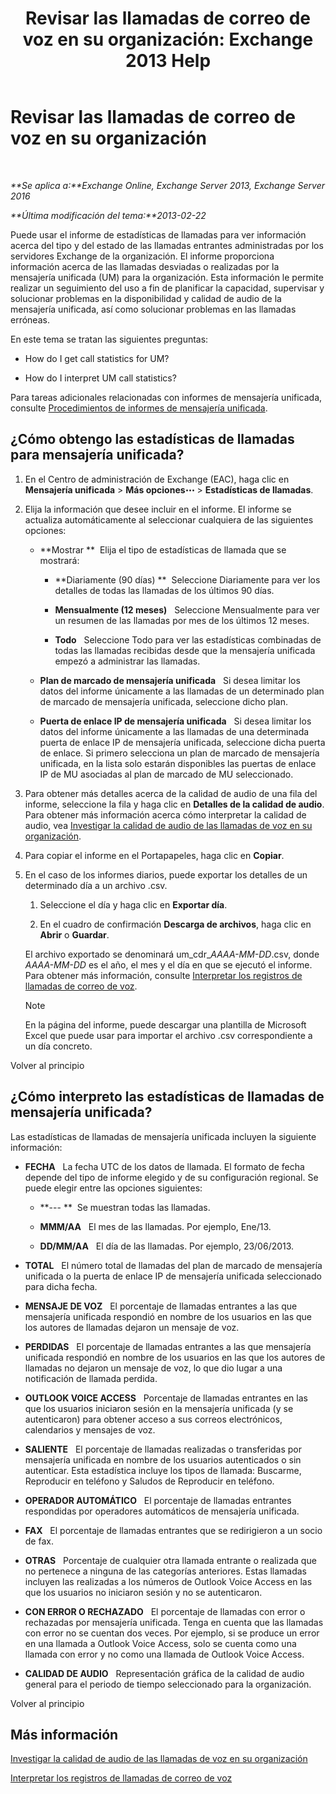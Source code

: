 ﻿---
title: 'Revisar las llamadas de correo de voz en su organización: Exchange 2013 Help'
TOCTitle: Revisar las llamadas de correo de voz en su organización
ms:assetid: f6fdbe17-d1d2-442a-aa13-06b908d9c33a
ms:mtpsurl: https://technet.microsoft.com/es-es/library/JJ659073(v=EXCHG.150)
ms:contentKeyID: 50556912
ms.date: 05/22/2018
mtps_version: v=EXCHG.150
ms.translationtype: MT
---

# Revisar las llamadas de correo de voz en su organización

 

_**Se aplica a:**Exchange Online, Exchange Server 2013, Exchange Server 2016_

_**Última modificación del tema:**2013-02-22_

Puede usar el informe de estadísticas de llamadas para ver información acerca del tipo y del estado de las llamadas entrantes administradas por los servidores Exchange de la organización. El informe proporciona información acerca de las llamadas desviadas o realizadas por la mensajería unificada (UM) para la organización. Esta información le permite realizar un seguimiento del uso a fin de planificar la capacidad, supervisar y solucionar problemas en la disponibilidad y calidad de audio de la mensajería unificada, así como solucionar problemas en las llamadas erróneas.

En este tema se tratan las siguientes preguntas:

  - How do I get call statistics for UM?

  - How do I interpret UM call statistics?

Para tareas adicionales relacionadas con informes de mensajería unificada, consulte [Procedimientos de informes de mensajería unificada](um-reports-procedures-exchange-2013-help.md).

## ¿Cómo obtengo las estadísticas de llamadas para mensajería unificada?

1.  En el Centro de administración de Exchange (EAC), haga clic en **Mensajería unificada** \> **Más opciones**![Icono Más opciones](images/JJ150550.5381819e-3b21-4873-8714-e9b956290b28(EXCHG.150).gif "Icono Más opciones") \> **Estadísticas de llamadas**.

2.  Elija la información que desee incluir en el informe. El informe se actualiza automáticamente al seleccionar cualquiera de las siguientes opciones:
    
      - **Mostrar **  Elija el tipo de estadísticas de llamada que se mostrará:
        
          - **Diariamente (90 días) **  Seleccione Diariamente para ver los detalles de todas las llamadas de los últimos 90 días.
        
          - **Mensualmente (12 meses)**   Seleccione Mensualmente para ver un resumen de las llamadas por mes de los últimos 12 meses.
        
          - **Todo**   Seleccione Todo para ver las estadísticas combinadas de todas las llamadas recibidas desde que la mensajería unificada empezó a administrar las llamadas.
    
      - **Plan de marcado de mensajería unificada**   Si desea limitar los datos del informe únicamente a las llamadas de un determinado plan de marcado de mensajería unificada, seleccione dicho plan.
    
      - **Puerta de enlace IP de mensajería unificada**   Si desea limitar los datos del informe únicamente a las llamadas de una determinada puerta de enlace IP de mensajería unificada, seleccione dicha puerta de enlace. Si primero selecciona un plan de marcado de mensajería unificada, en la lista solo estarán disponibles las puertas de enlace IP de MU asociadas al plan de marcado de MU seleccionado.

3.  Para obtener más detalles acerca de la calidad de audio de una fila del informe, seleccione la fila y haga clic en **Detalles de la calidad de audio**. Para obtener más información acerca cómo interpretar la calidad de audio, vea [Investigar la calidad de audio de las llamadas de voz en su organización](investigate-the-audio-quality-of-voice-calls-in-your-organization-exchange-2013-help.md).

4.  Para copiar el informe en el Portapapeles, haga clic en **Copiar**.

5.  En el caso de los informes diarios, puede exportar los detalles de un determinado día a un archivo .csv.
    
    1.  Seleccione el día y haga clic en **Exportar día**.
    
    2.  En el cuadro de confirmación **Descarga de archivos**, haga clic en **Abrir** o **Guardar**.
    
    El archivo exportado se denominará um\_cdr\_*AAAA-MM-DD*.csv, donde *AAAA-MM-DD* es el año, el mes y el día en que se ejecutó el informe. Para obtener más información, consulte [Interpretar los registros de llamadas de correo de voz](interpret-voice-mail-call-records-exchange-2013-help.md).
    

    > [!NOTE]
    > En la página del informe, puede descargar una plantilla de Microsoft Excel que puede usar para importar el archivo .csv correspondiente a un día concreto.



Volver al principio

## ¿Cómo interpreto las estadísticas de llamadas de mensajería unificada?

Las estadísticas de llamadas de mensajería unificada incluyen la siguiente información:

  - **FECHA**   La fecha UTC de los datos de llamada. El formato de fecha depende del tipo de informe elegido y de su configuración regional. Se puede elegir entre las opciones siguientes:
    
      - **--- **  Se muestran todas las llamadas.
    
      - **MMM/AA**   El mes de las llamadas. Por ejemplo, Ene/13.
    
      - **DD/MM/AA**   El día de las llamadas. Por ejemplo, 23/06/2013.

  - **TOTAL**   El número total de llamadas del plan de marcado de mensajería unificada o la puerta de enlace IP de mensajería unificada seleccionado para dicha fecha.

  - **MENSAJE DE VOZ**   El porcentaje de llamadas entrantes a las que mensajería unificada respondió en nombre de los usuarios en las que los autores de llamadas dejaron un mensaje de voz.

  - **PERDIDAS**   El porcentaje de llamadas entrantes a las que mensajería unificada respondió en nombre de los usuarios en las que los autores de llamadas no dejaron un mensaje de voz, lo que dio lugar a una notificación de llamada perdida.

  - **OUTLOOK VOICE ACCESS**   Porcentaje de llamadas entrantes en las que los usuarios iniciaron sesión en la mensajería unificada (y se autenticaron) para obtener acceso a sus correos electrónicos, calendarios y mensajes de voz.

  - **SALIENTE**   El porcentaje de llamadas realizadas o transferidas por mensajería unificada en nombre de los usuarios autenticados o sin autenticar. Esta estadística incluye los tipos de llamada: Buscarme, Reproducir en teléfono y Saludos de Reproducir en teléfono.

  - **OPERADOR AUTOMÁTICO**   El porcentaje de llamadas entrantes respondidas por operadores automáticos de mensajería unificada.

  - **FAX**   El porcentaje de llamadas entrantes que se redirigieron a un socio de fax.

  - **OTRAS**   Porcentaje de cualquier otra llamada entrante o realizada que no pertenece a ninguna de las categorías anteriores. Estas llamadas incluyen las realizadas a los números de Outlook Voice Access en las que los usuarios no iniciaron sesión y no se autenticaron.

  - **CON ERROR O RECHAZADO**   El porcentaje de llamadas con error o rechazadas por mensajería unificada. Tenga en cuenta que las llamadas con error no se cuentan dos veces. Por ejemplo, si se produce un error en una llamada a Outlook Voice Access, solo se cuenta como una llamada con error y no como una llamada de Outlook Voice Access.

  - **CALIDAD DE AUDIO**   Representación gráfica de la calidad de audio general para el periodo de tiempo seleccionado para la organización.

Volver al principio

## Más información

[Investigar la calidad de audio de las llamadas de voz en su organización](investigate-the-audio-quality-of-voice-calls-in-your-organization-exchange-2013-help.md)

[Interpretar los registros de llamadas de correo de voz](interpret-voice-mail-call-records-exchange-2013-help.md)

